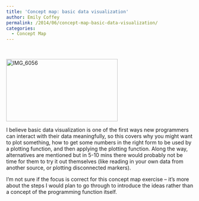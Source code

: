 ```yaml
---
title: 'Concept map: basic data visualization'
author: Emily Coffey
permalink: /2014/06/concept-map-basic-data-visualization/
categories:
  - Concept Map
---
```

&nbsp;

[<img class="alignnone size-medium wp-image-7831" alt="IMG_6056" src="http://files.software-carpentry.org/training-course/2014/06/IMG_6056-300x168.jpg" width="300" height="168" />][1]

I believe basic data visualization is one of the first ways new programmers can interact with their data meaningfully, so this covers why you might want to plot something, how to get some numbers in the right form to be used by a plotting function, and then applying the plotting function. Along the way, alternatives are mentioned but in 5-10 mins there would probably not be time for them to try it out themselves (like reading in your own data from another source, or plotting disconnected markers).

I&#8217;m not sure if the focus is correct for this concept map exercise &#8211; it&#8217;s more about the steps I would plan to go through to introduce the ideas rather than a concept of the programming function itself.

 [1]: http://files.software-carpentry.org/training-course/2014/06/IMG_6056.jpg
